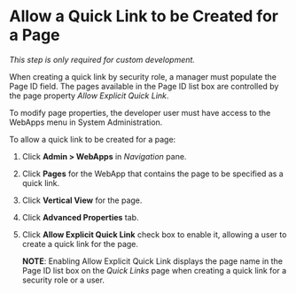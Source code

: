 # Allow a Quick Link to be Created for a Page

*This step is only required for custom development.*

When creating a quick link by security role, a manager must populate the
Page ID field. The pages available in the Page ID list box are
controlled by the page property *Allow Explicit Quick Link*.

To modify page properties, the developer user must have access to the
WebApps menu in System Administration.

To allow a quick link to be created for a page:

1.  Click **Admin \> WebApps** in *Navigation* pane.

2.  Click **Pages** for the WebApp that contains the page to be
    specified as a quick link.

3.  Click **Vertical View** for the page.

4.  Click **Advanced Properties** tab.

5.  Click **Allow Explicit Quick Link** check box to enable it, allowing
    a user to create a quick link for the page.
    
    **NOTE**: Enabling Allow Explicit Quick Link displays the page name
    in the Page ID list box on the *Quick Links* page when creating a
    quick link for a security role or a user.

